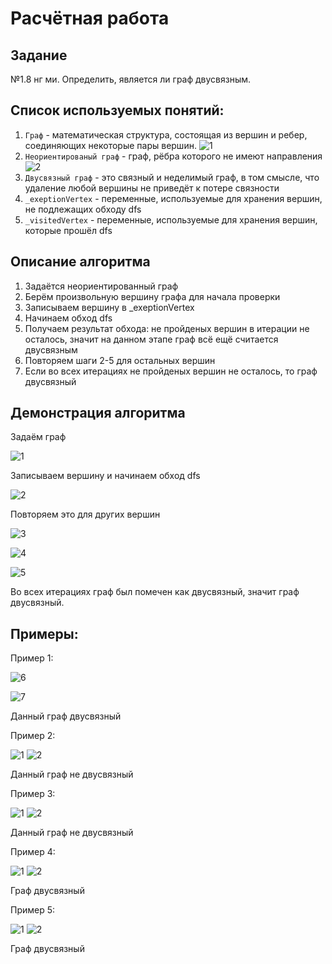 # Расчётная работа

## Задание
№1.8 нг ми. Определить, является ли граф двусвязным. 

## Список используемых понятий:

1. `Граф` - математическая структура, состоящая из вершин и ребер, соединяющих некоторые пары вершин. ![1](https://github.com/iis-32170x/RPIIS/blob/Давыдов_Р/sem2/img/изображение_2024-06-01_132051346.png)
2. `Неориентированый граф` - граф, рёбра которого не имеют направления ![2](https://github.com/iis-32170x/RPIIS/blob/Давыдов_Р/sem2/img/изображение_2024-06-01_132207606.png)
3. `Двусвязный граф` - это связный и неделимый граф, в том смысле, что удаление любой вершины не приведёт к потере связности
4. `_exeptionVertex` - переменные, используемые для хранения вершин, не подлежащих обходу dfs
5. `_visitedVertex` - переменные, используемые для хранения вершин, которые прошёл dfs

## Описание алгоритма

1. Задаётся неориентированный граф
2. Берём произвольную вершину графа для начала проверки
3. Записываем вершину в _exeptionVertex
4. Начинаем обход dfs
5. Получаем результат обхода: не пройденых вершин в итерации не осталось, значит на данном этапе граф всё ещё считается двусвязным
6. Повторяем шаги 2-5 для остальных вершин
7. Если во всех итерациях не пройденых вершин не осталось, то граф двусвязный

## Демонстрация алгоритма

Задаём граф 

![1](https://github.com/iis-32170x/RPIIS/blob/Давыдов_Р/sem2/img/изображение_2024-05-31_173917723.png)

Записываем вершину и начинаем обход dfs

![2](https://github.com/iis-32170x/RPIIS/blob/Давыдов_Р/sem2/img/изображение_2024-05-31_173925802.png)

Повторяем это для других вершин

![3](https://github.com/iis-32170x/RPIIS/blob/Давыдов_Р/sem2/img/изображение_2024-05-31_173935120.png)

![4](https://github.com/iis-32170x/RPIIS/blob/Давыдов_Р/sem2/img/изображение_2024-05-31_173944760.png)

![5](https://github.com/iis-32170x/RPIIS/blob/Давыдов_Р/sem2/img/изображение_2024-05-31_173955760.png)

Во всех итерациях граф был помечен как двусвязный, значит граф двусвязный.

## Примеры:

Пример 1:

![6](https://github.com/iis-32170x/RPIIS/blob/Давыдов_Р/sem2/img/изображение_2024-05-31_174146616.png)

![7](https://github.com/iis-32170x/RPIIS/blob/Давыдов_Р/sem2/img/изображение_2024-05-31_174158924.png)

Данный граф двусвязный

Пример 2:

![1](https://github.com/iis-32170x/RPIIS/blob/Давыдов_Р/sem2/img/изображение_2024-05-31_174212406.png)
![2](https://github.com/iis-32170x/RPIIS/blob/Давыдов_Р/sem2/img/изображение_2024-05-31_174221591.png)

Данный граф не двусвязный

Пример 3:

![1](https://github.com/iis-32170x/RPIIS/blob/Давыдов_Р/sem2/img/изображение_2024-05-31_174246941.png)
![2](https://github.com/iis-32170x/RPIIS/blob/Давыдов_Р/sem2/img/изображение_2024-05-31_174257741.png)

Данный граф не двусвязный

Пример 4:

![1](https://github.com/iis-32170x/RPIIS/blob/Давыдов_Р/sem2/img/изображение_2024-05-31_174313432.png)
![2](https://github.com/iis-32170x/RPIIS/blob/Давыдов_Р/sem2/img/изображение_2024-05-31_174324805.png)

Граф двусвязный

Пример 5:

![1](https://github.com/iis-32170x/RPIIS/blob/Давыдов_Р/sem2/img/изображение_2024-05-31_174353725.png)
![2](https://github.com/iis-32170x/RPIIS/blob/Давыдов_Р/sem2/img/изображение_2024-05-31_174405695.png)

Граф двусвязный
